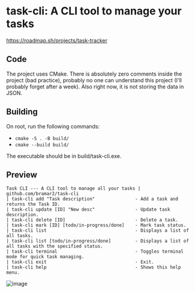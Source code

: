 # task-cli:  A CLI tool to manage your tasks
https://roadmap.sh/projects/task-tracker
## Code
The project uses CMake. There is absolutely zero comments inside the project (bad practice), probably no one can understand this project (I'll probably forget after a week). Also right now, it is not storing the data in JSON.
## Building
On root, run the following commands:
- `cmake -S . -B build/`
- `cmake --build build/`


The executable should be in build/task-cli.exe.

## Preview
```
Task CLI --- A CLI tool to manage all your tasks | github.com/bramar2/task-cli
| task-cli add "Task description"               - Add a task and returns the Task ID.
| task-cli update [ID] "New desc"               - Update task description.
| task-cli delete [ID]                          - Delete a task.
| task-cli mark [ID] [todo/in-progress/done]    - Mark task status.
| task-cli list                                 - Displays a list of all tasks.
| task-cli list [todo/in-progress/done]         - Displays a list of all tasks with the specified status.
| task-cli terminal                             - Toggles terminal mode for quick task managing.
| task-cli exit                                 - Exit.
| task-cli help                                 - Shows this help menu.
```
![image](https://github.com/user-attachments/assets/32684c85-1ca5-4691-bcc8-b561a24ee187)
